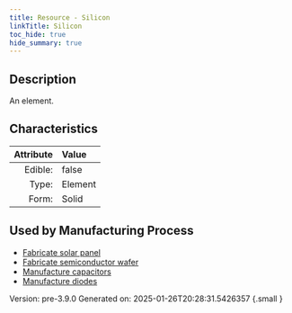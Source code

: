 ```yaml
---
title: Resource - Silicon
linkTitle: Silicon
toc_hide: true
hide_summary: true
---
```


## Description
An element.

## Characteristics

| Attribute      | Value |
|--------:|:------|
|Edible:|false|
|Type:|Element|
|Form:|Solid|
 

## Used by Manufacturing Process

- [Fabricate solar panel](/docs/definitions/process/fabricate-solar-panel)
- [Fabricate semiconductor wafer](/docs/definitions/process/fabricate-semiconductor-wafer)
- [Manufacture capacitors](/docs/definitions/process/manufacture-capacitors)
- [Manufacture diodes](/docs/definitions/process/manufacture-diodes)


    

Version: pre-3.9.0 Generated on: 2025-01-26T20:28:31.5426357
{.small }
